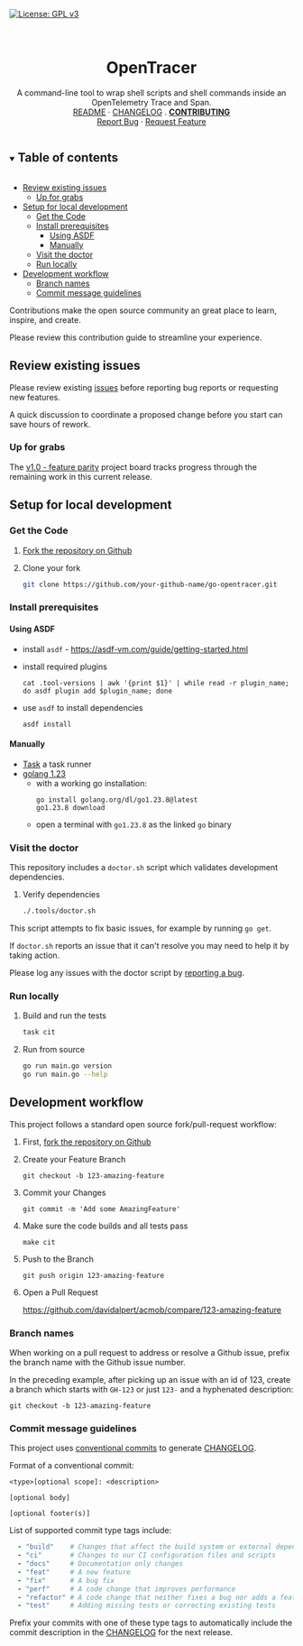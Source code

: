 <!-- PROJECT SHIELDS -->
<!--
*** https://www.markdownguide.org/basic-syntax/#reference-style-links
-->
[![License: GPL v3][license-shield]][license-url]
<!-- [![Issues][issues-shield]][issues-url] -->
<!-- [![Forks][forks-shield]][forks-url] -->
<!-- ![GitHub Contributors][contributors-shield] -->
<!-- ![GitHub Contributors Image][contributors-image-url] -->

<!-- PROJECT LOGO -->
<br />
<p align="center">
<h1 align="center">OpenTracer</h1>

<p align="center">
  A command-line tool to wrap shell scripts and shell commands inside an OpenTelemetry Trace and Span.
  <br />
  <a href="./README.md">README</a>
  ·
  <a href="./CHANGELOG.md">CHANGELOG</a>
  .
  <a href="./CONTRIBUTING.md"><strong>CONTRIBUTING</strong></a>
  <br />
  <a href="https://github.com/davidalpert/go-opentracer/issues">Report Bug</a>
  ·
  <a href="https://github.com/davidalpert/go-opentracer/issues">Request Feature</a>
</p>

<details open="open">
  <summary><h2 style="display: inline-block">Table of contents</h2></summary>

- [Review existing issues](#review-existing-issues)
  - [Up for grabs](#up-for-grabs)
- [Setup for local development](#setup-for-local-development)
  - [Get the Code](#get-the-code)
  - [Install prerequisites](#install-prerequisites)
    - [Using ASDF](#using-asdf)
    - [Manually](#manually)
  - [Visit the doctor](#visit-the-doctor)
  - [Run locally](#run-locally)
- [Development workflow](#development-workflow)
  - [Branch names](#branch-names)
  - [Commit message guidelines](#commit-message-guidelines)

</details>

Contributions make the open source community an great place to learn, inspire, and create.

Please review this contribution guide to streamline your experience.

## Review existing issues

Please review existing [issues](https://github.com/davidalpert/go-opentracer/issues) before reporting bug reports or requesting new features.

A quick discussion to coordinate a proposed change before you start can save hours of rework. 

### Up for grabs

The [v1.0 - feature parity](https://github.com/davidalpert/go-opentracer/projects/1) project board tracks progress through the remaining work in this current release.

## Setup for local development

### Get the Code

1. [Fork the repository on Github](https://github.com/davidalpert/go-opentracer/fork)

1. Clone your fork
   ```sh
   git clone https://github.com/your-github-name/go-opentracer.git
   ```

### Install prerequisites

#### Using ASDF

* install `asdf` - https://asdf-vm.com/guide/getting-started.html

* install required plugins

    ```
    cat .tool-versions | awk '{print $1}' | while read -r plugin_name; do asdf plugin add $plugin_name; done
    ```

* use `asdf` to install dependencies

    ```
    asdf install
    ```

#### Manually

* [Task](https://taskfile.dev/) a task runner
* [golang 1.23](https://golang.org/doc/manage-install)
  * with a working go installation:
    ```
    go install golang.org/dl/go1.23.8@latest
    go1.23.8 download
    ```
  * open a terminal with `go1.23.8` as the linked `go` binary

### Visit the doctor

This repository includes a `doctor.sh` script which validates development dependencies.

1. Verify dependencies
    ```sh
    ./.tools/doctor.sh
    ```

This script attempts to fix basic issues, for example by running `go get`.

If `doctor.sh` reports an issue that it can't resolve you may need to help it by taking action.

Please log any issues with the doctor script by [reporting a bug](https://github.com/davidalpert/go-opentracer/issues).

### Run locally

1. Build and run the tests
    ```sh
    task cit
    ```
1. Run from source
    ```sh
    go run main.go version
    go run main.go --help
    ```

## Development workflow

This project follows a standard open source fork/pull-request workflow:

1. First, [fork the repository on Github](https://github.com/davidalpert/acmob/fork)


1. Create your Feature Branch
   ```
   git checkout -b 123-amazing-feature
   ```
1. Commit your Changes
   ```
   git commit -m 'Add some AmazingFeature'
   ```
1. Make sure the code builds and all tests pass
   ```
   make cit
   ```
3. Push to the Branch
   ```
   git push origin 123-amazing-feature
   ```
4. Open a Pull Request

    https://github.com/davidalpert/acmob/compare/123-amazing-feature

### Branch names

When working on a pull request to address or resolve a Github issue, prefix the branch name with the Github issue number.

In the preceding example, after picking up an issue with an id of 123, create a branch which starts with `GH-123` or just `123-` and a hyphenated description:

```
git checkout -b 123-amazing-feature
```

### Commit message guidelines

This project uses [conventional commits](https://www.conventionalcommits.org/en/v1.0.0/#summary) to generate [CHANGELOG](CHANGELOG.md).

Format of a conventional commit:
```
<type>[optional scope]: <description>

[optional body]

[optional footer(s)]
```

List of supported commit type tags include:
```yaml
  - "build"    # Changes that affect the build system or external dependencies
  - "ci"       # Changes to our CI configuration files and scripts 
  - "docs"     # Documentation only changes
  - "feat"     # A new feature
  - "fix"      # A bug fix
  - "perf"     # A code change that improves performance
  - "refactor" # A code change that neither fixes a bug nor adds a feature
  - "test"     # Adding missing tests or correcting existing tests
```

Prefix your commits with one of these type tags to automatically include the commit description in the [CHANGELOG](CHANGELOG.md) for the next release.

[license-shield]: https://img.shields.io/badge/License-MIT-yellow.svg
[license-url]: https://opensource.org/licenses/MIT
